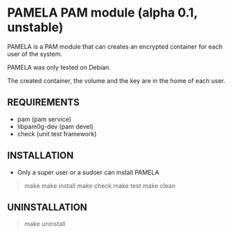 # PAMELA PAM module (alpha 0.1, unstable)

PAMELA is a PAM module that can creates an encrypted container for each user of the system.

PAMELA was only tested on Debian.

The created container, the volume and the key are in the home of each user.

## REQUIREMENTS

* pam (pam service)
* libpam0g-dev (pam devel)
* check (unit test framework)

## INSTALLATION

* Only a super user or a sudoer can install PAMELA

> make
> make install
> make check
> make test
> make clean

## UNINSTALLATION

> make uninstall

